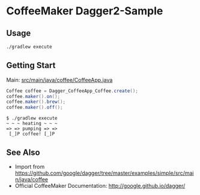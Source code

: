 # CoffeeMaker Dagger2-Sample

## Usage

```bash
./gradlew execute
```

## Getting Start

Main: [src/main/java/coffee/CoffeeApp.java](src/main/java/coffee/CoffeeApp.java)

```java
Coffee coffee = Dagger_CoffeeApp_Coffee.create();
coffee.maker().on();
coffee.maker().brew();
coffee.maker().off();
```

```
$ ./gradlew execute
~ ~ ~ heating ~ ~ ~
=> => pumping => =>
 [_]P coffee! [_]P 
```

## See Also

* Import from https://github.com/google/dagger/tree/master/examples/simple/src/main/java/coffee
* Official CoffeeMaker Documentation: http://google.github.io/dagger/
